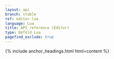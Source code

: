 ```yaml
---
layout: api
branch: stable
ref: editor-lua
language: Lua
title: API reference (Editor)
type: Defold Lua
pagefind_exclude: true
---
```

{% include anchor_headings.html html=content %}